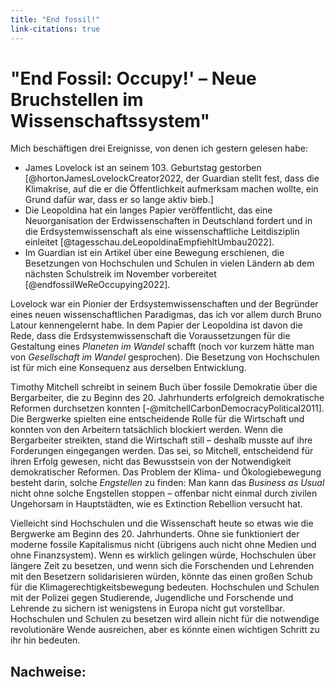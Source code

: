 ```yaml
---
title: "End fossil!"
link-citations: true
---
```


#  "End Fossil: Occupy!' – Neue Bruchstellen im Wissenschaftssystem"

Mich beschäftigen drei Ereignisse, von denen ich gestern gelesen habe:

- James Lovelock ist an seinem 103. Geburtstag gestorben [@hortonJamesLovelockCreator2022, der Guardian stellt fest, dass die Klimakrise, auf die er die Öffentlichkeit aufmerksam machen wollte, ein Grund dafür war, dass er so lange aktiv bieb.]
- Die Leopoldina hat ein langes Papier veröffentlicht, das eine Neuorganisation der Erdwissenschaften in Deutschland fordert und in die Erdsystemwissenschaft als eine wissenschaftliche Leitdisziplin einleitet [@tagesschau.deLeopoldinaEmpfiehltUmbau2022].
- Im Guardian ist ein Artikel über eine Bewegung erschienen, die Besetzungen von Hochschulen und Schulen in vielen Ländern ab dem nächsten Schulstreik im November vorbereitet [@endfossilWeReOccupying2022].

Lovelock war ein Pionier der Erdsystemwissenschaften und der Begründer eines neuen wissenschaftlichen Paradigmas, das ich vor allem durch Bruno Latour kennengelernt habe. In dem Papier der Leopoldina ist davon die Rede, dass die Erdsystemwissenschaft die Voraussetzungen für die Gestaltung eines *Planeten im Wandel* schafft (noch vor kurzem hätte man von *Gesellschaft im Wandel* gesprochen). Die Besetzung von Hochschulen ist für mich eine Konsequenz aus derselben Entwicklung.

Timothy Mitchell schreibt in seinem Buch über fossile Demokratie über die Bergarbeiter, die zu Beginn des 20. Jahrhunderts erfolgreich demokratische Reformen durchsetzen konnten [-@mitchellCarbonDemocracyPolitical2011]. Die Bergwerke spielten eine entscheidende Rolle für die Wirtschaft und konnten von den Arbeitern tatsächlich blockiert werden. Wenn die Bergarbeiter streikten, stand die Wirtschaft still – deshalb musste auf ihre Forderungen eingegangen werden. Das sei, so Mitchell, entscheidend für ihren Erfolg gewesen, nicht das Bewusstsein von der Notwendigkeit demokratischer Reformen. Das Problem der Klima- und Ökologiebewegung besteht darin, solche *Engstellen* zu finden: Man kann das *Business as Usual* nicht ohne solche Engstellen stoppen – offenbar nicht einmal durch zivilen Ungehorsam in Hauptstädten, wie es Extinction Rebellion versucht hat. 

Vielleicht sind Hochschulen und die Wissenschaft heute so etwas wie die Bergwerke am Beginn des 20. Jahrhunderts. Ohne sie funktioniert der moderne fossile Kapitalismus nicht (übrigens auch nicht ohne Medien und ohne Finanzsystem). Wenn es wirklich gelingen würde, Hochschulen über längere Zeit zu besetzen, und wenn sich die Forschenden und Lehrenden mit den Besetzern solidarisieren würden, könnte das einen großen Schub für die Klimagerechtigkeitsbewegung bedeuten. Hochschulen und Schulen mit der Polizei gegen Studierende, Jugendliche und Forschende und Lehrende zu sichern ist wenigstens in Europa nicht gut vorstellbar. Hochschulen und Schulen zu besetzen wird allein nicht für die notwendige revolutionäre Wende ausreichen, aber es könnte einen wichtigen Schritt zu ihr hin bedeuten.

## Nachweise: 




